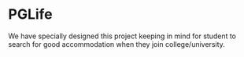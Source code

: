 # PGLife
We have specially designed this project keeping in mind for student to search for good accommodation when they join college/university.
